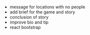* message for locations with no people
* add brief for the game and story
* conclusion of story
* improve bio and tip
* react bootstrap

